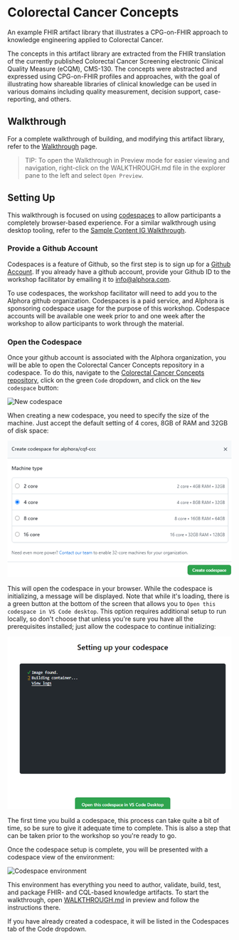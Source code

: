 # Colorectal Cancer Concepts

An example FHIR artifact library that illustrates a CPG-on-FHIR approach to
knowledge engineering applied to Colorectal Cancer.

The concepts in this artifact library are extracted from the FHIR translation of the
currently published Colorectal Cancer Screening electronic Clinical Quality Measure (eCQM),
CMS-130. The concepts were abstracted and expressed using CPG-on-FHIR profiles and
approaches, with the goal of illustrating how shareable libraries of clinical knowledge
can be used in various domains including quality measurement, decision support, case-reporting,
and others.

## Walkthrough

For a complete walkthrough of building, and modifying this artifact library, refer to the [Walkthrough](WALKTHROUGH.md) page.

> TIP: To open the Walkthrough in Preview mode for easier viewing and navigation, right-click on the WALKTHROUGH.md file in the explorer pane to the left and select `Open Preview`.

## Setting Up

This walkthrough is focused on using [codespaces](https://github.com/features/codespaces) to allow participants a completely browser-based experience. For a similar walkthrough using desktop tooling, refer to the [Sample Content IG Walkthrough](https://github.com/cqframework/content-ig-walkthrough).

### Provide a Github Account

Codespaces is a feature of Github, so the first step is to sign up for a [Github Account](https://github.com/signup). If you already have a github account, provide your Github ID to the workshop facilitator by emailing it to <info@alphora.com>.

To use codespaces, the workshop facilitator will need to add you to the Alphora github organization. Codespaces is a paid service, and Alphora is sponsoring codespace usage for the purpose of this workshop. Codespace accounts will be available one week prior to and one week after the workshop to allow participants to work through the material.

### Open the Codespace

Once your github account is associated with the Alphora organization, you will be able to open the Colorectal Cancer Concepts repository in a codespace. To do this, navigate to the [Colorectal Cancer Concepts repository](https://github.com/alphora/cqf-ccc), click on the green `Code` dropdown, and click on the `New codespace` button:

![New codespace](images/new-codespace.png)

When creating a new codespace, you need to specify the size of the machine. Just accept the default setting of 4 cores, 8GB of RAM and 32GB of disk space:

![New codespace options](images/new-codespace-options.png)

This will open the codespace in your browser. While the codespace is initializing, a message will be displayed. Note that while it's loading, there is a green button at the bottom of the screen that allows you to `Open this codespace in VS Code desktop`. This option requires additional setup to run locally, so don't choose that unless you're sure you have all the prerequisites installed; just allow the codespace to continue initializing:

![New codespace initializing](images/new-codespace-initializing.png)

The first time you build a codespace, this process can take quite a bit of time, so be sure to give it adequate time to complete. This is also a step that can be taken prior to the workshop so you're ready to go.

Once the codespace setup is complete, you will be presented with a codespace view of the environment:

![Codespace environment](images/codespace-environment.png)

This environment has everything you need to author, validate, build, test, and package FHIR- and CQL-based knowledge artifacts. To start the walkthrough, open [WALKTHROUGH.md](WALKTHROUGH.md) in preview and follow the instructions there.

If you have already created a codespace, it will be listed in the Codespaces tab of the Code dropdown.


